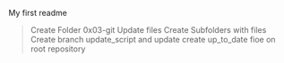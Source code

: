 My first readme
> Create Folder 0x03-git
> Update files
> Create Subfolders with files
> Create branch update_script and update
> create up_to_date fioe on root repository

> 
